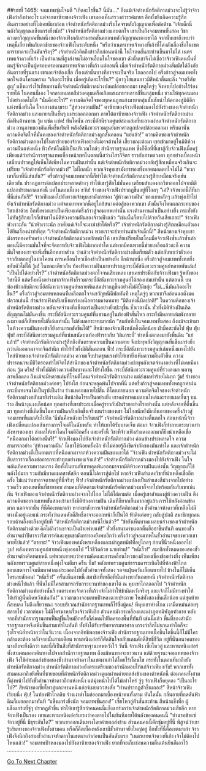 ##บทที่ 1465: จอมเทพซุ่มโจมตี
“เกิดอะไรขึ้น? นี่มัน...”
ถึงแม้เจ้าตำหนักรัตติกาลม่วงจะไม่รู้ว่าจ้าวเฟิงกำลังทำอะไร
แต่จากตาซ้ายของจ้าวเฟิง เขามองเห็นสรวงสวรรค์มายา อีกทั้งยังเกิดความรู้สึกอันตรายอย่างที่ไม่เคยมีมาก่อน
เจ้าตำหนักรัตติกาลม่วงรีบโคจรพลังวิญญาณเพื่อต่อต้าน
“เจ้าเด็กนี่ พลังวิญญาณแข็งแกร่งยิ่งนัก!”
เจ้าตำหนักรัตติกาลม่วงแอบตกใจ
เขาเป็นถึงจอมเทพขั้นสอง วิชาดวงตาวิญญาณขั้นหนึ่งของจ้าวเฟิงกลับสามารถสั่นคลอนพลังวิญญาณของเขาได้
จากนั้นเขาถึงพบว่าเหตุนี้เกี่ยวพันกับตาซ้ายของจ้าวเฟิงในระดับหนึ่ง
“หรือว่าเนตรเทพเจ้าดวงที่เก้าที่โด่งดังเลื่องชื่อในเขตดาราชาดจะเป็นมันจริงๆ?”
เจ้าตำหนักคิดถึงข่าวลือก่อนหน้านี้ ในใจอดสั่นสะท้านขึ้นมาไม่ได้
เนตรเทพเจ้าดวงที่เก้า เป็นตำนานที่สูงส่งจนไม่อาจเอื้อมในใจของเขา ดังนั้นเขาจึงไม่เชื่อว่าจ้าวเฟิงคนนั้นที่ตนรู้จักจะเป็นผู้ครอบครองเนตรเทพเจ้าดวงที่เก้า
แต่ตอนนี้ เมื่อเจ้าตำหนักรัตติกาลม่วงสัมผัสได้ถึงภัยอันตรายที่รุนแรง เขาเลยจำต้องเชื่อ เรื่องเล่านั้นบางทีอาจจะเป็นจริง
ไกลออกไป ครึ่งก้าวสู่จอมเทพทั้งหกใจเต้นโครมคราม
“เกิดอะไรขึ้น เมื่อครู่เกิดอะไรขึ้น?”
ผู้อาวุโสแขนยาวมีสีหน้าตื่นตะลึง
‘ราตรีดับสูญ’ แข็งแกร่งไร้เทียมทานที่เจ้าตำหนักรัตติกาลม่วงปลดปล่อยออกมา เหตุใดจู่ๆ จึงหายไปอย่างไร้ร่องรอยได้
ในตอนนี้เอง ใจกลางหมอกสีม่วงคลุมเครือเกิดแสงมายาหลากสีขึ้นกลุ่มหนึ่ง ชวนให้ทุกคนมองไปอย่างอดไม่ได้
“นั่นคืออะไร?”
ความคิดจิตใจของทุกคนถูกแสงมายากลุ่มนั้นชักนำให้ตกลงสู่มิติอีกแห่งหนึ่งทันใด
ใจกลางสนามรบ
“สู่ห่วงความฝัน!”
ตาซ้ายของจ้าวเฟิงเพ่งมองไปยังร่างของเจ้าตำหนักรัตติกาลม่วง แสงมายาเป็นชั้นๆ แผ่ระลอกออกมา
ภายใต้ตาซ้ายของจ้าวเฟิง เจ้าตำหนักรัตติกาลม่วงกัดฟันต้านทาน
วู้ม แซ่ด แซ่ด!
ทันใดนั้น กระบี่อัสนีรวมศูนย์สองเล่มที่ทะลวงผ่านเจ้าตำหนักรัตติกาลม่วง อานุภาพของมันเพิ่มขึ้นทันที พลังอัสนีเทวะรวมศูนย์มหาศาลถูกปลดปล่อยออกมา
พริบตานั้น ความคิดจิตใจที่มั่นคงของเจ้าตำหนักรัตติกาลม่วงถูกสั่นคลอน
“แย่แล้ว!”
ความคิดของเจ้าตำหนักรัตติกาลม่วงตกลงไปในตาซ้ายของจ้าวเฟิงอย่างไม่อาจต้านได้
เสี้ยวขณะต่อมา เขาเข้ามาอยู่ในมิติห้วงความฝันแห่งหนึ่ง
ทิวทัศน์ในมิติเป็นบริเวณใกล้ๆ สำนักรากฐานเทพ ซึ่งก็คือที่ที่เขาสู้กับจ้าวเฟิงเมื่อครู่
เพียงแต่ว่าสำนักรากฐานเทพเบื้องหน้าเขาในตอนนี้สว่างไสววิจิตร ราวกับภาพลวงตา
ทุกอย่างเบื้องหน้าเสมือนปรากฏให้เห็นได้เพียงในความฝันเท่านั้น แต่เจ้าตำหนักรัตติกาลม่วงกลับรู้สึกเหมือนจริงเกินจะเปรียบ
“เจ้าตำหนักรัตติกาลม่วง!”
ไม่ไกลนัก พวกเจ้าหุบเขามังกรทองทั้งหกคนอดตกใจไม่ได้
“พวกเขาก็มาที่นี่เช่นกัน?”
ครึ่งก้าวสู่จอมเทพพวกนี้ก็ทำให้เจ้าตำหนักรัตติกาลม่วงรู้สึกเหมือนจริงเช่นเดียวกัน
ปรากฏการณ์แปลกประหลาดต่างๆ ทำให้เขารู้สึกไม่มั่นคง เตรียมสำแดงกลวิชาออกไปจากมิติแปลกประหลาดแห่งนี้
แต่ในตอนนี้เอง
ขวับ!
ร่างของจ้าวเฟิงปรากฏขึ้นอยู่ที่ไกลๆ
“เอ๋? เจ้าพวกนี้ก็ที่มาที่นี่เช่นกันรึ!”
จ้าวเฟิงมองไปยังพวกเจ้าหุบเขามังกรทอง
‘สู่ห้วงความฝัน’ ของเขาหลักๆ แล้วพุ่งเป้าไปยังเจ้าตำหนักรัตติกาลม่วง แต่จอมเทพพวกนี้อยู่ใกล้สนามต่อสู้ของพวกเขา ดังนั้นจึงโดนผลกระทบของวิชาเข้าด้วย
อีกทั้งพวกเขาเป็นเพียงแค่ครึ่งก้าวสู่จอมเทพเท่านั้น แรงต้านทานต่ำเป็นอย่างยิ่ง กระทั่งยังไม่ทันรู้สึกอะไรก็เข้ามาในมิติห้วงความฝันของจ้าวเฟิงแล้ว
“เช่นนั้นก็ตายไปด้วยกันเสียเถอะ!”
จ้าวเฟิงหัวเราะลั่น
“น่าหัวเราะนัก อาศัยแค่เจ้าก็จะมาฆ่าข้าได้หรือ?”
เจ้าตำหนักรัตติกาลม่วงรู้สึกเหมือนตัวเองได้ยินเรื่องน่าขำที่สุด
“เจ้าตำหนักรัตติกาลม่วง พวกเราจะช่วยท่านฆ่าเจ้าเด็กนี่!”
สีหน้าของเจ้าหุบเขามังกรทองคร่ำเคร่ง
เจ้าตำหนักรัตติกาลม่วงพยักหน้าให้ เขาเสียเปรียบในเงื้อมมือจ้าวเฟิงซ้ำแล้วซ้ำเล่า ตอนนี้มีความมั่นใจที่จะจัดการกับจ้าวเฟิงไม่มากเท่าใด
แต่หากมีคนพวกนี้ช่วยเหลือแล้วละก็ ความมั่นใจของเขาจะเพิ่มขึ้นอีกหลายส่วน
ว่าแล้วเจ้าตำหนักรัตติกาลม่วงก็เตรียมตัว แต่กลับพบว่าตัวเองราวกับตกอยู่ในบ่อโคลน การเคลื่อนไหวเชื่องช้าเป็นอย่างยิ่ง
อีกด้านหนึ่ง ครึ่งก้าวสู่จอมเทพทั้งหกยิ่งขยับตัวไม่ได้
วู้ม!
ในขณะเดียวกัน ท้องฟ้าความฝันมายาปรากฏกระบี่อัสนีเทวะรวมศูนย์หลายพันเล่ม!
“เป็นไปได้อย่างไร?”
เจ้าตำหนักรัตติกาลม่วงตกใจจนเสียงหลง
เขาเคยประมือกับจ้าวเฟิงมา รู้พลังของวิชานี้ดี แต่ครั้งหนึ่งอย่างมากจ้าวเฟิงก็รวมกระบี่อัสนีเทวะรวมศูนย์ได้สองเล่มเท่านั้น
แต่ตอนนี้ บนท้องฟ้ากลับมีกระบี่อัสนีเทวะรวมศูนย์หลายพันเล่มปรากฏขึ้นอย่างไม่มีปี่มีขลุ่ย
“ไม่…นี่มันเกิดอะไรขึ้น?”
ครึ่งก้าวสู่จอมเทพหกคนที่เหลือตกใจจนขวัญหนีดีฟ่อทันที
เหตุใดจู่ๆ พวกเขาจึงอ่อนแอดั่งมดปลวกเช่นนี้ ส่วนจ้าวเฟิงกลับแข็งแกร่งเหนือความคาดหมาย
“มิติแห่งนี้ผิดปกติ!”
ในความคิดของเจ้าตำหนักรัตติกาลม่วง พลังเจตจำนงที่แข็งแกร่งเป็นอย่างยิ่งปะทุขึ้น
ชั่วเวลานั้น ทั่วทั้งมิติห้วงฝันเกิดสัญญาณไม่มั่นคงขึ้น
กระบี่อัสนีเทวะรวมศูนย์ที่แขวนอยู่ในท้องฟ้าสั่นไหว กระทั่งมีหลายเล่มพังทลายลงมา
แต่ก็เสียหายไม่กี่เล่มเท่านั้น ไม่ส่งผลกระทบมากนัก
“สมกับที่เป็นจอมเทพขั้นสอง ถึงแม้จะเข้ามาในห้วงความฝันของข้าก็ยังสามารถขัดขืนได้!”
สีหน้าของจ้าวเฟิงหนักอึ้งเล็กน้อย ฝ่ามือสะบัดไป
ฟุ่บ ฟุ่บ ฟุ่บ!
กระบี่อัสนีเทวะรวมศูนย์ที่แน่นขนัดบนท้องฟ้าราวกับ ‘ฝนกระบี่’ ห่าหนึ่งตกลงมายังพื้นดิน
“แย่แล้ว!”
เจ้าตำหนักรัตติกาลม่วงรู้สึกถึงอันตรายความเป็นความตาย จึงปะทุพลังวิญญาณที่แข็งแกร่งยิ่งกว่าเดิมออกมาจากจิตสำนึก ทำให้ทั่วทั้งมิติสั่นคลอน
ฟิ้ว!
กระบี่อัสนีเทวะรวมศูนย์เล่มหนึ่งแทงไปยังไหล่ซ้ายของเจ้าตำหนักรัตติกาลม่วง
ความเจ็บปวดรุนแรงทำให้เขายิ่งเพิ่มความตื่นตัวขึ้น
ความปรารถนาจะมีชีวิตรอดทำให้จิตใต้สำนึกของเจ้าตำหนักรัตติกาลม่วงปะทุพลังเจตจำนงอย่างที่ไม่เคยมีมาก่อน
วู้ม ครืน!
ทั่วทั้งมิติห้วงความฝันบางและโปร่งใสขึ้น
กระบี่อัสนีเทวะรวมศูนย์ที่ร่วงลงมา พลานุภาพก็ลดลง ถึงแม้จะมีหลายเล่มที่โจมตีโดนเจ้าตำหนักรัตติกาลม่วง แต่ส่งผลทำร้ายไม่มาก
วู้ม!
ร่างของเจ้าตำหนักรัตติกาลม่วงค่อยๆ โปร่งใส ก่อนจะหลุดพ้นไปจากที่นี่
แต่ครึ่งก้าวสู่จอมเทพทั้งหกถูกห่าฝนกระบี่แทงจนไม่เป็นรูปเป็นร่าง ร่างแหลกสลายไปสิ้น
ที่โลกภายนอก
ความคิดจิตใจของเจ้าตำหนักรัตติกาลม่วงกลับมายังร่างเดิม สีหน้าอิดโรยเป็นอย่างยิ่ง
เขาคลำบาดแผลบนไหล่และรอยแผลอื่นๆ บนร่าง สีหน้างุนงงเล็กน้อย
ทุกอย่างที่เขาประสบเมื่อครู่ราวกับฝันร้ายอย่างไรอย่างนั้น
แต่หลังจากที่ตื่นขึ้นมา ทุกอย่างที่เกิดขึ้นในความฝันกลับเกิดขึ้นจริงบนร่างของเขา
ไม่ไกลนักยังมีกลิ่นอายของครึ่งก้าวสู่จอมเทพที่แตกดับไปอีก
‘นี่มันคือพลังอะไรกันแน่?’
เจ้าตำหนักรัตติกาลม่วงตื่นตกใจ
ก่อนหน้านี้จ้าวเฟิงเปลี่ยนแปลงเส้นทางการโจมตีในฉับพลัน ทำให้เขาได้รับบาดเจ็บ
ต่อมา จ้าวเฟิงก็ทำลายกระบวนท่าสังหารของเขา ส่งผลให้เขาโดนโจมตีอีกครั้ง
และครั้งนี้ วิชาที่จ้าวเฟิงสำแดงออกมาก็ยิ่งน่าเหลือเชื่อ
“หนีออกมาได้อย่างนั้นรึ!”
จ้าวเฟิงมองไปยังเจ้าตำหนักรัตติกาลม่วง ค่อนข้างประหลาดใจ
ความสามารถอย่าง ‘สู่ห้วงความฝัน’ นี้เขาใช้น้อยครั้งนัก ยังไม่ค่อยรู้ถึงขีดจำกัดของมันเท่าใด และเจ้าตำหนักรัตติกาลม่วงก็เป็นคนแรกที่หนีออกมาจากห้วงความฝันของเขาได้
“จ้าวเฟิง ตำหนักรัตติกาลม่วงจะไม่สืบสาวราวเรื่องต่อการกระทำทุกอย่างของเจ้าแล้ว!”
เจ้าตำหนักรัตติกาลม่วงมองไปยังจ้าวเฟิง ในใจพลันเกิดความหวาดเกรง
อีกทั้งในยามที่เขาหลุดพ้นออกมาจากมิติห้วงความฝันแห่งนั้น วิญญาณก็ใช้พลังไปมาก รวมกับมีบาดแผลสาหัสอีก ตอนนี้ไม่ควรสู้ต่อไป
หากจ้าวเฟิงสำแดงวิชาที่น่าเหลือเชื่ออีกครั้ง ไม่แน่ว่าเขาอาจตายอยู่ที่นี่จริงๆ
ฟิ้ว!
เจ้าตำหนักรัตติกาลม่วงแปลงเป็นลำแสงสีม่วงจากไปอย่างรวดเร็ว
ตรงเขตพื้นที่ชายขอบ สามคนที่ติดตามเจ้าตำหนักรัตติกาลม่วงมาก็จากไปพร้อมกันกับเขาเช่นกัน
จ้าวเฟิงมองเจ้าตำหนักรัตติกาลม่วงจากไปไกล ไม่ได้ไล่ตามต่อ
เมื่อครู่เขาสำแดงสู่ห้วงความฝัน ดึงความคิดของจอมเทพขั้นสองเข้ามายังมิติห้วงความฝัน เดิมทีก็ยากเย็นมากอยู่แล้ว การใช้พลังค่อนข้างมาก
นอกจากนั้น ที่นี่คือเขตผาเก่า หากเขาสังหารเจ้าตำหนักรัตติกาลม่วง ขั้วอำนาจห้าดาวที่เหลือไม่มีทางนั่งอยู่เฉยแน่ กระทั่งว่าแดนศักดิ์สิทธิ์อาจจะออกหน้าก็เป็นได้
ฟ้าดินค่อยๆ กลับสู่ปกติ
สมาชิกทุกคนรอบด้านอึ้งตะลึงอยู่กับที่
“ตำหนักรัตติกาลม่วงหนีไปแล้ว?”
“ข้ายังเห็นบาดแผลบนร่างของเจ้าตำหนักรัตติกาลม่วงด้วย คิดไม่ถึงว่าเขาจะเป็นฝ่ายพ่ายแพ้!”
ทั่วทั้งสนามรบแตกตื่นฮือฮาขึ้นทันที
คนของขั้วอำนาจเผ่าปีศาจวารีสวรรค์และหุบเขามังกรทองยังพบอีกว่า ครึ่งก้าวสู่จอมเทพในขั้วอำนาจของพวกเขาหายไปแล้ว!
“ตายซะ!”
จ้าวเฟิงมองหอมังหรเหลืองและเผ่าภูตทมิฬที่อยู่ไกลๆ ก่อนชี้นิ้วหนึ่งออกไป
วูบ!
พลังเทพรวมศูนย์สายหนึ่งพุ่งออกไป
“ไว้ชีวิตด้วย นายท่าน!”
“หนีเร็ว!”
สมาชิกทั้งหมดของสองขั้วอำนาจต่างคิดหลบหนี
แต่พวกเขาพบว่าความคิดและการเคลื่อนไหวของตัวเองเชื่องช้าอย่างยิ่ง เห็นเพียงพลังเทพรวมศูนย์สายหนึ่งพุ่งโจมตีมา
ครืน บึ้ม!
พลังเทพรวมศูนย์ธรรมดาระเบิดไปที่ท้องฟ้าไกล ขอบเขตการโจมตีมหาศาลแผ่ระลอกไปยังขั้วอำนาจทั้งสอง
รอจนฝุ่นควันเลือนหายไป ข้างในก็ไม่เห็นใครเลยสักคน!
“หนีเร็ว!”
ครั้นเห็นภาพนี้ สมาชิกที่เหลือที่นั่นต่างพากันถอยหนี
เจ้าตำหนักรัตติกาลม่วงหนีไปแล้ว ที่นั่นไม่มีใครสามารถรับกระบวนท่าของเขาได้
ณ หุบเขาไกลออกไป
“เจ้าตำหนักรัตติกาลม่วงแพ้อย่างนั้นรึ เนตรเทพเจ้าดวงที่เก้า เจ้าไม่ทำให้ข้าผิดหวังจริงๆ และเจ้าก็ไม่มีทางทำให้ใต้เท้าผู้นั้นผิดหวังเช่นกัน!”
แววตาของจอมเทพป้าหลงฉายประกาย ไหล่ทั้งสองสั่นเล็กน้อย แต่สุดท้ายก็สงบลง
ไม่ถึงเสี้ยวขณะ รอบบริเวณสำนักรากฐานเทพก็ไร้ซึ่งผู้คน!
ที่หุบเขาห่างไกล เงามืดหม่นค่อยๆ สลายไป
เวลาต่อมา ไม่มีใครมาหาเรื่องจ้าวเฟิงอีก
ส่วนหอมังกรเหลืองและเผ่าภูตทมิฬถูกทำลาย หลังจากที่สำนักรากฐานเทพฟื้นฟูขึ้นใหม่อีกครั้งก็ส่งคนไปยึดครองพื้นที่ทันที
เช่นนี้แล้ว พื้นที่ของสำนักรากฐานเทพจึงเพิ่มขึ้นสามเท่าในทันที ทั้งยังได้รับทรัพยากรมหาศาล เกรงว่าอีกไม่นานเท่าใดก็จะรุ่งโรจน์ล้ำหน้ากว่าในวันวาน
เนื่องจากอิทธิพลของจ้าวเฟิง สำนักรากฐานเทพเนื้อชิ้นโตชิ้นนี้ก็ไม่มีใครกล้าแตะต้อง
หลังจากนั้นสามเดือน หานหนิงเอ๋อร์ก็ตัดสินใจกลับแดนศักดิ์สิทธิ์ชีวิต
อยู่ที่นั่นอนาคตของนางถึงจะยิ่งดีกว่า และนี่ก็เป็นสิ่งที่สำนักรากฐานเทพหวังไว้
วันนี้ จ้าวเฟิง เซี่ยโหวอู่ และหานหนิงเอ๋อร์ทั้งสามคนออกเดินทางไปจากสำนักรากฐานเทพ
ถึงแม้หนทางจะยาวนาน แต่ด้วยฐานะจอมเทพของจ้าวเฟิง จึงใช้ค่ายกลส่งข้ามของขั้วอำนาจห้าดาวในเขตผาเก่าได้โดยไร้เงื่อนไข
กระทั่งในตอนที่มาถึงยังตำหนักรัตติกาลม่วง ตำหนักรัตติกาลม่วงยังตระเตรียมของกำนัลมอบให้แก่จ้าวเฟิง
ขวับ!
พวกเขาทั้งสามคนมาถึงยังพื้นที่ชายขอบที่ตำหนักรัตติกาลม่วงดูแลผ่านค่ายกลส่งข้ามของตำหนักนี้
ต่อมาคนทั้งสามก็มุ่งหน้าไปยังขั้วอำนาจห้าดาวอีกแห่งหนึ่ง
แต่มุ่งหน้าไปได้ไม่เท่าไหร่ จู่ๆ จ้าวเฟิงก็หยุดลง
“เป็นอะไรไป?”
สีหน้าของเซี่ยโหวอู่และหานหนิงเอ๋อร์เผยแววสงสัย
“ท่านปรากฏตัวขึ้นเถอะ!”
สีหน้าจ้าวเฟิงเรียบนิ่ง
ฟุ่บ!
ในท้องฟ้าไกลลิบ ร่างเงาดำโผล่ออกมาเบื้องหน้าคนทั้งสาม
ทันใดนั้น กลิ่นอายที่กดดันฟ้าดินก็เผยออกมาทันที
“แข็งแกร่งยิ่งนัก จอมเทพขั้นสอง!”
เซี่ยโหวอู่ตัวสั่นสะท้าน สีหน้าแข็งทื่อ
ผู้แข็งแกร่งที่จู่ๆ ปรากฏตัวขึ้น ทำให้เขารู้สึกว่าคนคนนี้แข็งแกร่งกว่าเจ้าตำหนักรัตติกาลม่วงเสียอีก
หากจ้าวเฟิงเป็นรอง เขาและหานหนิงเอ๋อร์เกรงว่าคงตายไปในทันทีภายใต้พลังของคนคนนี้
“ท่านรอข้าแซ่จ้าวอยู่ที่นี่ มีธุระอันใด?”
พวกเขาออกเดินทางโดยค่ายกลส่งข้าม
ส่วนคนคนนี้ดักซุ่มอยู่ที่นี่ พิสูจน์ว่าเขารู้เส้นทางของจ้าวเฟิงทั้งสามคน หรือก็คือเบื้องหลังเขามีขั้วอำนาจยิ่งใหญ่อยู่
อีกทั้งที่นี่คือเขตผาเก่า จ้าวเฟิงจึงนึกถึงสามขั้วอำนาจห้าดาวในเขตผาเก่าก่อนเป็นอันดับแรก
“เนตรเทพเจ้าดวงที่เก้า เจ้าไม่ต้องไปไหนแล้ว!”
จอมเทพป้าหลงมองไปยังตาซ้ายของจ้าวเฟิง ยากที่จะเก็บซ่อนความตื่นเต้นยินดีเอาไว้
……………………………………


[Go To Next Chapter]( ./322.md)